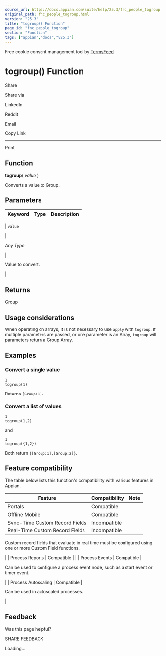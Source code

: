 ```yaml
---
source_url: https://docs.appian.com/suite/help/25.3/fnc_people_togroup.html
original_path: fnc_people_togroup.html
version: "25.3"
title: "togroup() Function"
page_id: "fnc_people_togroup"
section: "Function"
tags: ["appian","docs","v25.3"]
---
```



Free cookie consent management tool by [TermsFeed](https://www.termsfeed.com/)

# togroup() Function

Share

Share via

LinkedIn

Reddit

Email

Copy Link

* * *

Print

## Function

**togroup**( _value_ )

Converts a value to Group.

## Parameters

| Keyword | Type | Description |
| --- | --- | --- |
|
`value`

 |

_Any Type_

 |

Value to convert.

 |

## Returns

Group

## Usage considerations

When operating on arrays, it is not necessary to use `apply` with `togroup`. If multiple parameters are passed, or one parameter is an Array, `togroup` will parameters return a Group Array.

## Examples

### Convert a single value

```
1
togroup(1)
```

Returns `[Group:1]`.

### Convert a list of values

```
1
togroup(1,2)
```

and

```
1
togroup({1,2})
```

Both return `{[Group:1],[Group:2]}`.

## Feature compatibility

The table below lists this function's compatibility with various features in Appian.

| Feature | Compatibility | Note |
| --- | --- | --- |
| Portals | Compatible |  |
| Offline Mobile | Compatible |  |
| Sync-Time Custom Record Fields | Incompatible |  |
| Real-Time Custom Record Fields | Incompatible |
Custom record fields that evaluate in real time must be configured using one or more Custom Field functions.

 |
| Process Reports | Compatible |  |
| Process Events | Compatible |

Can be used to configure a process event node, such as a start event or timer event.

 |
| Process Autoscaling | Compatible |

Can be used in autoscaled processes.

 |

## Feedback

Was this page helpful?

SHARE FEEDBACK

Loading...